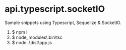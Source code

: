 # api.typescript.socketIO

Sample snippets using Typescript, Sequelize & SocketIO.

1. $ npm i
2. $ node_modules\\.bin\tsc
3. $ node .\dist\app.js
